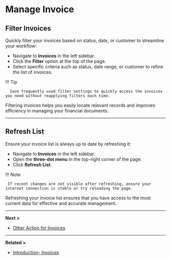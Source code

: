 # **Manage Invoice**

## **Filter Invoices**

Quickly filter your invoices based on status, date, or customer to streamline your workflow:

- Navigate to **Invoices** in the left sidebar.
- Click the **Filter** option at the top of the page.
- Select specific criteria such as status, date range, or customer to refine the list of invoices.

!!! Tip

      Save frequently used filter settings to quickly access the invoices you need without reapplying filters each time.

Filtering invoices helps you easily locate relevant records and improves efficiency in managing your financial
documents.

---

## **Refresh List**

Ensure your invoice list is always up to date by refreshing it:

- Navigate to **Invoices** in the left sidebar.
- Open the **three-dot menu** in the top-right corner of the page.
- Click **Refresh List**.

!!! Note

     If recent changes are not visible after refreshing, ensure your internet connection is stable or try reloading the page.

Refreshing your invoice list ensures that you have access to the most current data for effective and accurate management.

---

**Next >**

- [Other Action for Invoices](other-actions.md)

---

**Related >**

- [Introduction- Invoices](introduction-invoice.md)

